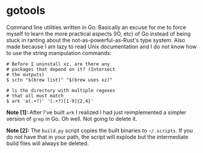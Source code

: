 # gotools

Command line utilities written in Go. Basically an excuse
for me to force myself to learn the more practical aspects
(IO, etc) of Go instead of being stuck in ranting about
the not-as-powerful-as-Rust's type system. Also made because
I am lazy to read Unix documentation and I do not know how
to use the string manipulation commands:

```shell
# Before I uninstall xz, are there any
# packages that depend on it? (Intersect
# the outputs)
$ sctn "$(brew list)" "$(brew uses xz)"

# ls the directory with multiple regexes
# that all must match
$ ark 'a(.+?)' '(.+?)[1-9]{2,4}'
```

**Note [1]:** After I've built `ark` I realized I had just
reimplemented a simpler version of `grep` in Go. Oh
well. Not going to delete it.

**Note [2]:** The ``build.py`` script copies the built
binaries to ``~/.scripts``. If you do not have that in
your path, the script will explode but the intermediate
build files will always be deleted.
